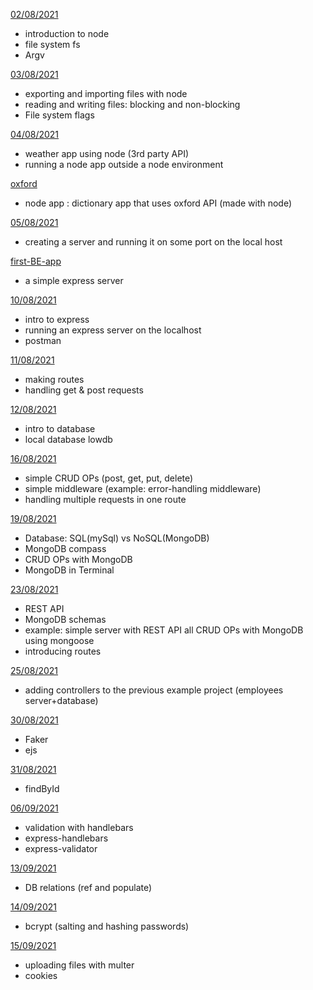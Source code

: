 [02/08/2021](aug/02-08)

- introduction to node
- file system fs
- Argv

[03/08/2021](aug/03-08)

- exporting and importing files with node
- reading and writing files: blocking and non-blocking
- File system flags

[04/08/2021](aug/04-08)

- weather app using node (3rd party API)
- running a node app outside a node environment

[oxford](aug/oxford)

- node app : dictionary app that uses oxford API (made with node)

[05/08/2021](aug/05-08)

- creating a server and running it on some port on the local host

[first-BE-app](aug/first-BE-app)

- a simple express server

[10/08/2021](aug/10-08)

- intro to express
- running an express server on the localhost
- postman

[11/08/2021](aug/11-08)

- making routes
- handling get & post requests

[12/08/2021](aug/12-08)

- intro to database
- local database lowdb

[16/08/2021](aug/16-08)

- simple CRUD OPs (post, get, put, delete)
- simple middleware (example: error-handling middleware)
- handling multiple requests in one route

[19/08/2021](aug/19-08)

- Database: SQL(mySql) vs NoSQL(MongoDB)
- MongoDB compass
- CRUD OPs with MongoDB
- MongoDB in Terminal

[23/08/2021](aug/23-08)

- REST API
- MongoDB schemas
- example: simple server with REST API all CRUD OPs with 
MongoDB using mongoose
- introducing routes

[25/08/2021](aug/25-08)

- adding controllers to the previous example project (employees server+database)

[30/08/2021](aug/30-08)

- Faker
- ejs

[31/08/2021](aug/31-08)

- findById

[06/09/2021](sep/06-09)

- validation with handlebars
- express-handlebars
- express-validator

[13/09/2021](sep/13-09)

- DB relations (ref and populate)

[14/09/2021](sep/14-09)

- bcrypt (salting and hashing passwords)

[15/09/2021](sep/15-09)

- uploading files with multer
- cookies